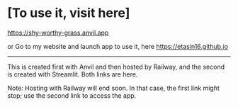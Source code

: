 # [To use it, visit here]
https://shy-worthy-grass.anvil.app

or Go to my website and launch app to use it, here
https://etasin16.github.io


----------------------------------------------------------
This is created first with Anvil and then hosted by Railway, and the second is created with Streamlit.
Both links are here.

Note: Hosting with Railway will end soon. In that case, the first link might stop; use the second link to access the app.



 
